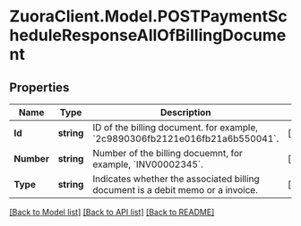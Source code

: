 # ZuoraClient.Model.POSTPaymentScheduleResponseAllOfBillingDocument

## Properties

Name | Type | Description | Notes
------------ | ------------- | ------------- | -------------
**Id** | **string** | ID of the billing document. for example, &#x60;2c9890306fb2121e016fb21a6b550041&#x60;.  | [optional] 
**Number** | **string** | Number of the billing docuemnt, for example, &#x60;INV00002345&#x60;.  | [optional] 
**Type** | **string** | Indicates whether the associated billing document is a debit memo or a invoice.  | [optional] 

[[Back to Model list]](../README.md#documentation-for-models) [[Back to API list]](../README.md#documentation-for-api-endpoints) [[Back to README]](../README.md)

